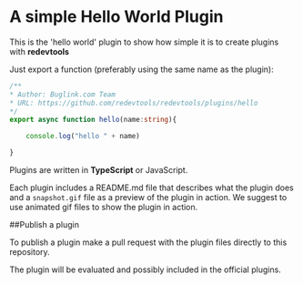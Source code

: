 # A simple Hello World Plugin
This is the 'hello world' plugin to show how simple it is to create plugins with **redevtools**

Just export a function (preferably using the same name as the plugin):

```typescript
/**
* Author: Buglink.com Team
* URL: https://github.com/redevtools/redevtools/plugins/hello 
*/
export async function hello(name:string){

    console.log("hello " + name)

}
```

Plugins are written in **TypeScript** or JavaScript.

Each plugin includes a README.md file that describes what the plugin does and a 
`snapshot.gif` file as a preview of the plugin in action. We suggest to use animated 
gif files to show the plugin in action.

##Publish a plugin

To publish a plugin make a pull request with the plugin files directly to this repository.

The plugin will be evaluated and possibly included in the official plugins.

